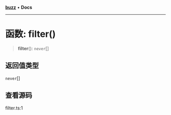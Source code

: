 [**buzz**](../README.md) • **Docs**

***

# 函数: filter()

> **filter**(): `never`[]

## 返回值类型

`never`[]

## 查看源码

filter.ts:1
